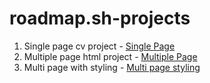 # roadmap.sh-projects

1. Single page cv project - <a href="https://roadmap.sh/projects/single-page-cv">Single Page</a>
2. Multiple page html project - <a href="https://roadmap.sh/projects/basic-html-website">Multiple Page</a>
3. Multi page with styling - <a href="https://roadmap.sh/projects/portfolio-website">Multi page styling</a>
